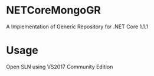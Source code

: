 # NETCoreMongoGR
A Implementation of Generic Repository for .NET Core 1.1.1

# Usage
Open SLN using VS2017 Community Edition

